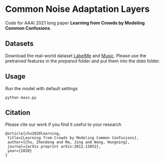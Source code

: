 # Common Noise Adaptation Layers
Code for AAAI 2021 long paper **Learning from Crowds by Modeling Common Confusions**.
## Datasets
Download the real-world dataset [LabelMe](http://fprodrigues.com//deep_LabelMe.tar.gz) and [Music](http://fprodrigues.com//mturk-datasets.tar.gz). Please use the pretrained features in the *prepared* folder and put them into the *data* folder. 
## Usage
Run the model with default settings
```
python main.py
```
## Citation
Please cite our work if you find it useful to your research
 ```
@article{chu2020learning,
  title={Learning from Crowds by Modeling Common Confusions},
  author={Chu, Zhendong and Ma, Jing and Wang, Hongning},
  journal={arXiv preprint arXiv:2012.13052},
  year={2020}
}
 ```
